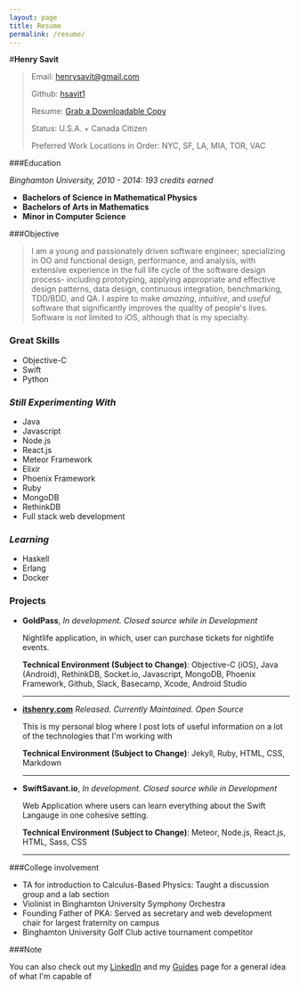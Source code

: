 ```yaml
---
layout: page
title: Resume
permalink: /resume/
---
```


#**Henry Savit**


> Email: [henrysavit@gmail.com](mailto:henrysavit@gmail.com) 
>                      		
> Github: [hsavit1](https://github.com/hsavit1)
> 
> Resume: [Grab a Downloadable Copy](https://www.dropbox.com/s/0cxkhg3cy8x7im6/Henry_Savit_Resume_General.docx?dl=0)
>
> Status: U.S.A. + Canada Citizen
> 
> Preferred Work Locations in Order: NYC, SF, LA, MIA, TOR, VAC




###Education


*Binghamton University, 2010 - 2014: 193 credits earned*

+ **Bachelors of Science in Mathematical Physics**
+ **Bachelors of Arts in Mathematics**
+ **Minor in Computer Science**




###Objective

> I am a young and passionately driven software engineer; specializing in OO and functional design, performance, and analysis, with extensive experience in the full life cycle of the software design process- including prototyping, applying appropriate and effective design patterns, data design, continuous integration, benchmarking, TDD/BDD, and QA. I aspire to make *amazing*, *intuitive*, and *useful* software that significantly improves the quality of people's lives. Software is _not_ limited to iOS, although that is my specialty. 





### Great Skills


+ Objective-C
+ Swift
+ Python


### _Still Experimenting With_

+ Java
+ Javascript
+ Node.js
+ React.js 
+ Meteor Framework
+ Elixir
+ Phoenix Framework
+ Ruby
+ MongoDB
+ RethinkDB
+ Full stack web development


### _Learning_

+ Haskell
+ Erlang
+ Docker


### Projects

* **GoldPass**, *In development. Closed source while in Development*
    
    Nightlife application, in which, user can purchase tickets for nightlife events.
     
     **Technical Environment (Subject to Change)**: Objective-C (iOS), Java (Android), RethinkDB, Socket.io, Javascript, MongoDB, Phoenix Framework, Github, Slack, Basecamp, Xcode, Android Studio

	---


* **[itshenry.com](https://github.com/hsavit1/hsavit1.github.io)** *Released. Currently Maintained. Open Source*
    
    This is my personal blog where I post lots of useful information on a lot of the technologies that I'm working with
     
     **Technical Environment (Subject to Change)**: Jekyll, Ruby, HTML, CSS, Markdown


	---

* **SwiftSavant.io**, *In development. Closed source while in Development*
    
    Web Application where users can learn everything about the Swift Langauge in one cohesive setting.
     
     **Technical Environment (Subject to Change)**:  Meteor, Node.js, React.js, HTML, Sass, CSS

	---


###College involvement

+ TA for introduction to Calculus-Based Physics: Taught a discussion group and a lab section 
+ Violinist in Binghamton University Symphony Orchestra
+ Founding Father of PKA: Served as secretary and web development chair for largest fraternity on campus
+ Binghamton University Golf Club active tournament competitor 


	


###Note

You can also check out my [LinkedIn](https://www.linkedin.com/pub/henry-savit/69/270/450) and my [Guides](http://itshenry.com/Index.html) page for a general idea of what I'm capable of
